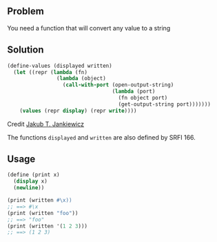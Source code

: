 ## Problem
You need a function that will convert any value to a string

## Solution
```scheme
(define-values (displayed written)
  (let ((repr (lambda (fn)
                (lambda (object)
                  (call-with-port (open-output-string)
                                  (lambda (port)
                                    (fn object port)
                                    (get-output-string port)))))))
    (values (repr display) (repr write))))
```
Credit [Jakub T. Jankiewicz](https://jcubic.pl/me)

The functions `displayed` and `written` are also defined by SRFI 166.

## Usage
```scheme
(define (print x)
  (display x)
  (newline))

(print (written #\x))
;; ==> #\x
(print (written "foo"))
;; ==> "foo"
(print (written '(1 2 3)))
;; ==> (1 2 3)
```